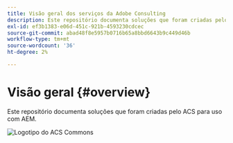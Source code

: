 ```yaml
---
title: Visão geral dos serviços da Adobe Consulting
description: Este repositório documenta soluções que foram criadas pelo ACS para uso com AEM.
exl-id: ef3b1383-e06d-451c-921b-4593230cdcec
source-git-commit: abad48f8e5957b0716b65a8bbd6643b9c449d46b
workflow-type: tm+mt
source-wordcount: '36'
ht-degree: 2%

---
```


# Visão geral {#overview}

Este repositório documenta soluções que foram criadas pelo ACS para uso com AEM.

![Logotipo do ACS Commons](assets/acs-commons.png)

